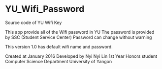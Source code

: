 # YU_Wifi_Password
Source code of YU Wifi Key

This app provide all of the Wifi password in YU
The password is provided by SSC (Student Service Center)
Password can change without warning

This version 1.0 has default wifi name and password.

Created at January 2016
Developed by 
Nyi Nyi Lin
1st Year Honors student
Computer Science Department
University of  Yangon

